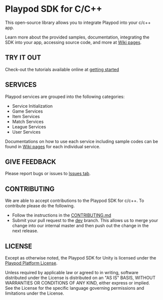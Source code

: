 
# Playpod SDK for  C/C++ 
This open-source library allows you to integrate Playpod into your c/c++ app.

Learn more about  the provided samples, documentation, integrating the SDK into your app, accessing source code, and more at [Wiki pages](https://github.com/play-pod-ir/c/c++SDK/wiki).

## TRY IT OUT
Check-out the tutorials available online at [getting started](https://github.com/play-pod-ir/c/c++SDK/wiki/Getting-Started)

## SERVICES
Playpod services are grouped into the following categories:
  * Service Initialization
  * Game Services
  * Item Services
  * Match Services
  * League Services
  * User Services
  
Documentations on how to use each service including sample codes can be found in [Wiki pages](https://github.com/play-pod-ir/c/c++SDK/wiki) for each individual service.

## GIVE FEEDBACK
Please report bugs or issues to [Issues tab](https://github.com/play-pod-ir/c/c++SDK/issues).

## CONTRIBUTING
We are able to accept contributions to the Playpod SDK for c/c++. To contribute please do the following.
  * Follow the instructions in the [CONTRIBUTING.md](https://github.com/play-pod-ir/c/c++SDKSDK/blob/dev/CONTRIBUTING.md)
  * Submit your pull request to the [dev](https://github.com/play-pod-ir/UnitySDK/tree/dev) branch. This allows us to merge your change into our internal master and then push out the change in the next release.

## LICENSE
Except as otherwise noted, the Playpod SDK for Unity is licensed under the [Playpod Platform License](https://github.com/play-pod-ir/c/c++SDK/blob/dev/LICENSE.md).

Unless required by applicable law or agreed to in writing, software distributed under the License is distributed on an "AS IS" BASIS, WITHOUT WARRANTIES OR CONDITIONS OF ANY KIND, either express or implied. See the License for the specific language governing permissions and limitations under the License.
